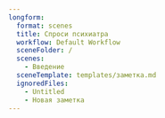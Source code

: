 ```yaml
---
longform:
  format: scenes
  title: Спроси психиатра
  workflow: Default Workflow
  sceneFolder: /
  scenes:
    - Введение
  sceneTemplate: templates/заметка.md
  ignoredFiles:
    - Untitled
    - Новая заметка
---
```

